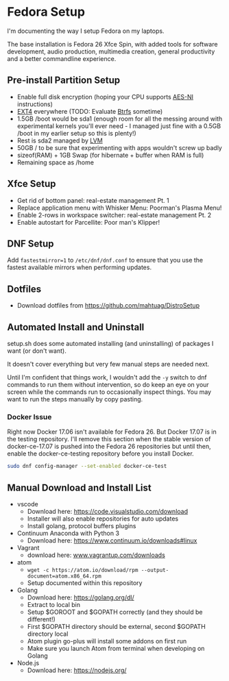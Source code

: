 # Fedora Setup

I'm documenting the way I setup Fedora on my laptops.

The base installation is Fedora 26 Xfce Spin, with added tools for software
development, audio production, multimedia creation, general productivity and
a better commandline experience.

## Pre-install Partition Setup

* Enable full disk encryption (hoping your CPU supports
  [AES-NI](https://en.wikipedia.org/wiki/AES_instruction_set) instructions)
* [EXT4](https://en.wikipedia.org/wiki/Ext4) everywhere (TODO: Evaluate
  [Btrfs](https://en.wikipedia.org/wiki/Btrfs) sometime)
* 1.5GB /boot would be sda1 (enough room for all the messing around with
  experimental kernels you'll ever need - I managed just fine with a 0.5GB /boot
  in my earlier setup so this is plenty!)
* Rest is sda2 managed by
  [LVM](https://en.wikipedia.org/wiki/Logical_Volume_Manager_(Linux))
* 50GB / to be sure that experimenting with apps wouldn't screw up badly
* sizeof(RAM) + 1GB Swap (for hibernate + buffer when RAM is full)
* Remaining space as /home

## Xfce Setup

* Get rid of bottom panel: real-estate management Pt. 1
* Replace application menu with Whisker Menu: Poorman's Plasma Menu!
* Enable 2-rows in workspace switcher: real-estate management Pt. 2
* Enable autostart for Parcellite: Poor man's Klipper!

## DNF Setup

Add ```fastestmirror=1``` to ```/etc/dnf/dnf.conf``` to ensure that you use the
fastest available mirrors when performing updates.

## Dotfiles

* Download dotfiles from https://github.com/mahtuag/DistroSetup

## Automated Install and Uninstall

setup.sh does some automated installing (and uninstalling) of packages I want
(or don't want).

It doesn't cover everything but very few manual steps are needed next.

Until I'm confident that things work, I wouldn't add the ```-y``` switch to
dnf commands to run them without intervention, so do keep an eye on your screen
while the commands run to occasionally inspect things. You may want to run the
steps manually by copy pasting.

### Docker Issue

Right now Docker 17.06 isn't available for Fedora 26. But Docker 17.07 is in
the testing repository. I'll remove this section when the stable version of
docker-ce-17.07 is pushed into the Fedora 26 repositories but until then, enable
the docker-ce-testing repository before you install Docker.

```bash
sudo dnf config-manager --set-enabled docker-ce-test
```

## Manual Download and Install List

* vscode
  * Download here: https://code.visualstudio.com/download
  * Installer will also enable repositories for auto updates
  * Install golang, protocol buffers plugins
* Continuum Anaconda with Python 3
  * Download here: https://www.continuum.io/downloads#linux
* Vagrant
  * download here: www.vagrantup.com/downloads
* atom
  * ```wget -c https://atom.io/download/rpm --output-document=atom.x86_64.rpm```
  * Setup documented within this repository
* Golang
  * Download here: https://golang.org/dl/
  * Extract to local bin
  * Setup $GOROOT and $GOPATH correctly (and they should be different!)
  * First $GOPATH directory should be external, second $GOPATH directory local
  * Atom plugin go-plus will install some addons on first run
  * Make sure you launch Atom from terminal when developing on Golang
* Node.js
  * Download here: https://nodejs.org/

